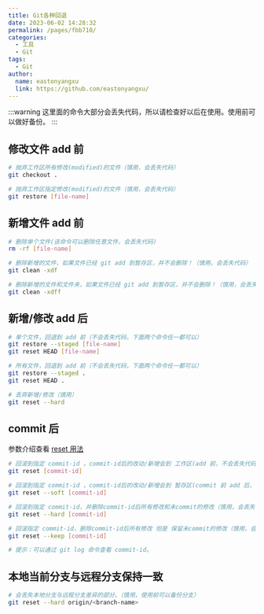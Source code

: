 ```yaml
---
title: Git各种回退
date: 2023-06-02 14:28:32
permalink: /pages/fbb710/
categories:
  - 工具
  - Git
tags:
  - Git
author:
  name: eastonyangxu
  link: https://github.com/eastonyangxu/
---
```


:::warning
这里面的命令大部分会丢失代码，所以请检查好以后在使用。使用前可以做好备份。
:::

## 修改文件 add 前

```sh -N
# 抛弃工作区所有修改(modified)的文件（慎用，会丢失代码）
git checkout .

# 抛弃工作区指定修改(modified)的文件（慎用，会丢失代码）
git restore [file-name]
```

## 新增文件 add 前

```sh -N
# 删除单个文件(该命令可以删除任意文件，会丢失代码)
rm -rf [file-name]

# 删除新增的文件，如果文件已经 git add 到暂存区，并不会删除！（慎用，会丢失代码）
git clean -xdf

# 删除新增的文件和文件夹，如果文件已经 git add 到暂存区，并不会删除！（慎用，会丢失代码）
git clean -xdff
```

## 新增/修改 add 后

```sh -N
# 单个文件，回退到 add 前（不会丢失代码，下面两个命令任一都可以）
git restore --staged [file-name]
git reset HEAD [file-name]

# 所有文件，回退到 add 前（不会丢失代码，下面两个命令任一都可以）
git restore --staged .
git reset HEAD .

# 丢弃新增/修改（慎用）
git reset --hard
```

## commit 后

参数介绍查看 [reset 用法](/pages/fd6d9a/#reset)

```sh -N
# 回滚到指定 commit-id ，commit-id后的改动/新增会到 工作区(add 前，不会丢失代码)
git reset [commit-id]

# 回滚到指定 commit-id ，commit-id后的改动/新增会到 暂存区(commit 前 add 后，不会丢失代码)
git reset --soft [commit-id]

# 回滚到指定 commit-id，并删除commit-id后所有修改和未commit的修改（慎用，会丢失代码）
git reset --hard [commit-id]

# 回滚指定 commit-id，删除commit-id后所有修改 但是 保留未commit的修改（慎用，会丢失代码）
git reset --keep [commit-id]

# 提示：可以通过 git log 命令查看 commit-id。
```

## 本地当前分支与远程分支保持一致

```sh -N
# 会丢失本地分支与远程分支差异的部分。（慎用，使用前可以备份分支）
git reset --hard origin/<branch-name>
```
